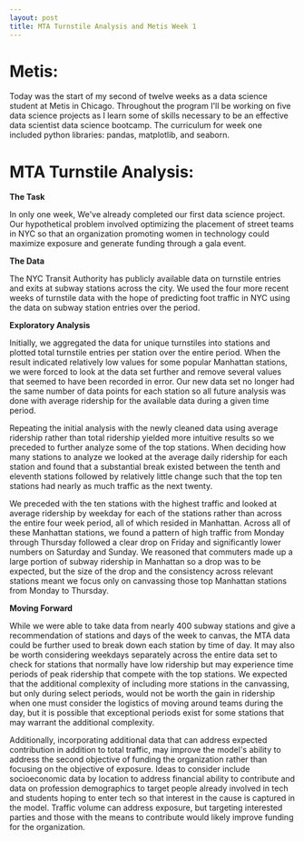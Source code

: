 ```yaml
---
layout: post
title: MTA Turnstile Analysis and Metis Week 1
---
```


# Metis:

Today was the start of my second of twelve weeks as a data science student at Metis in Chicago. Throughout the program I'll be working on five data science projects as I learn some of skills necessary to be an effective data scientist
data science bootcamp. The curriculum for week one included python libraries: pandas, matplotlib, and seaborn.

# MTA Turnstile Analysis:

**The Task**

In only one week, We've already completed our first data science project. Our hypothetical problem involved optimizing the placement of street teams in NYC so that an organization promoting women in technology could maximize exposure and generate funding through a gala event.

**The Data**

The NYC Transit Authority has publicly available data on turnstile entries and exits at subway stations across the city. We used the four more recent weeks of turnstile data with the hope of predicting foot traffic in NYC using the data on subway station entries over the period.

**Exploratory Analysis**

Initially, we aggregated the data for unique turnstiles into stations and plotted total turnstile entries per station over the entire period. When the result indicated relatively low values for some popular Manhattan stations, we were forced to look at the data set further and remove several values that seemed to have been recorded in error. Our new data set no longer had the same number of data points for each station so all future analysis was done with average ridership for the available data during a given time period.

Repeating the initial analysis with the newly cleaned data using average ridership rather than total ridership yielded more intuitive results so we preceded to further analyze some of the top stations. When deciding how many stations to analyze we looked at the average daily ridership for each station and found that a substantial break existed between the tenth and eleventh stations followed by relatively little change such that the top ten stations had nearly as much traffic as the next twenty.

We preceded with the ten stations with the highest traffic and looked at average ridership by weekday for each of the stations rather than across the entire four week period, all of which resided in Manhattan. Across all of these Manhattan stations, we found a pattern of high traffic from Monday through Thursday followed a clear drop on Friday and significantly lower numbers on Saturday and Sunday. We reasoned that commuters made up a large portion of subway ridership in Manhattan so a drop was to be expected, but the size of the drop and the consistency across relevant stations meant we focus only on canvassing those top Manhattan stations from Monday to Thursday.

**Moving Forward**

While we were able to take data from nearly 400 subway stations and give a recommendation of stations and days of the week to canvas, the MTA data could be further used to break down each station by time of day. It may also be worth considering weekdays separately across the entire data set to check for stations that normally have low ridership but may experience time periods of peak ridership that compete with the top stations. We expected that the additional complexity of including more stations in the canvassing, but only during select periods, would not be worth the gain in ridership when one must consider the logistics of moving around teams during the day, but it is possible that exceptional periods exist for some stations that may warrant the additional complexity.

Additionally, incorporating additional data that can address expected contribution in addition to total traffic, may improve the model's ability to address the second objective of funding the organization rather than focusing on the objective of exposure. Ideas to consider include socioeconomic data by location to address financial ability to contribute and data on profession demographics to target people already involved in tech and students hoping to enter tech so that interest in the cause is captured in the model. Traffic volume can address exposure, but targeting interested parties and those with the means to contribute would likely improve funding for the organization.
